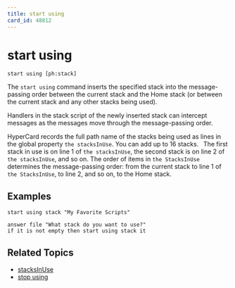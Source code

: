 ```yaml
---
title: start using
card_id: 48812
---
```


# start using

`start using [ph:stack]`

The `start using` command inserts the specified stack into the message-passing order between the current stack and the Home stack (or between the current stack and any other stacks being used).

Handlers in the stack script of the newly inserted stack can intercept messages as the messages move through the message-passing order.

HyperCard records the full path name of the stacks being used as lines in the global property `the stacksInUse`. You can add up to 16 stacks.` ` The first stack in use is on line 1 of `the stacksInUse`, the second stack is on line 2 of `the stacksInUse`, and so on. The order of items in `the StacksInUse` determines the message-passing order: from the current stack to line 1 of `the StacksInUse`, to line 2, and so on, to the Home stack.

## Examples

```
start using stack "My Favorite Scripts"

answer file "What stack do you want to use?"
if it is not empty then start using stack it
```

## Related Topics

* [stacksInUse](/HyperTalkReference/properties/stacksInUse)
* [stop using](/HyperTalkReference/commands/stop-using)

